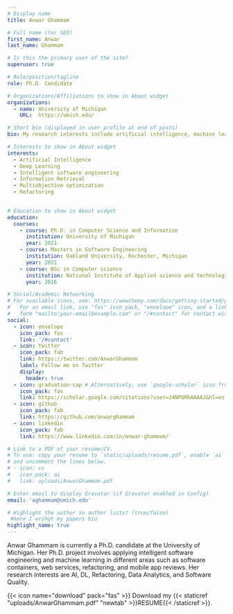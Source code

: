 ```yaml
---
# Display name
title: Anwar Ghammam

# Full name (for SEO)
first_name: Anwar
last_name: Ghammam

# Is this the primary user of the site?
superuser: true

# Role/position/tagline
role: Ph.D. Candidate 

# Organizations/Affiliations to show in About widget
organizations:
  - name: University of Michigan
    URL:  https://umich.edu/

# Short bio (displayed in user profile at end of posts)
bio: My research interests include artificial intelligence, machine learning, web services, refactoring, data analytics, and software quality.  

# Interests to show in About widget
interests:
  - Artificial Intelligence
  - Deep Learning
  - Intelligent software engineering 
  - Information Retrieval
  - Multiobjective optimization
  - Refactoring
    

# Education to show in About widget
education:
  courses:
    - course: Ph.D. in Computer Science and Information
      institution: University of Michigan
      year: 2021
    - course: Masters in Software Engineering
      institution: Oakland University, Rochester, Michigan
      year: 2021
    - course: BSc in Computer science
      institution: National Institute of Applied science and technologies, Tunis, Tunisia
      year: 2016

# Social/Academic Networking
# For available icons, see: https://wowchemy.com/docs/getting-started/page-builder/#icons
#   For an email link, use "fas" icon pack, "envelope" icon, and a link in the
#   form "mailto:your-email@example.com" or "/#contact" for contact widget.
social:
  - icon: envelope
    icon_pack: fas
    link: '/#contact'
  - icon: twitter
    icon_pack: fab
    link: https://twitter.com/AnwarGhammam
    label: Follow me on Twitter
    display:
      header: true
  - icon: graduation-cap # Alternatively, use `google-scholar` icon from `ai` icon pack
    icon_pack: fas
    link: https://scholar.google.com/citations?user=J4NPGMkAAAAJ&hl=en
  - icon: github
    icon_pack: fab
    link: https://github.com/anwarghammam
  - icon: linkedin
    icon_pack: fab
    link: https://www.linkedin.com/in/anwar-ghammam/

# Link to a PDF of your resume/CV.
# To use: copy your resume to `static/uploads/resume.pdf`, enable `ai` icons in `params.yaml`,
# and uncomment the lines below.
# - icon: cv
#   icon_pack: ai
#   link: uploads/AnwarGhammam.pdf

# Enter email to display Gravatar (if Gravatar enabled in Config)
email: 'aghammam@umich.edu'

# Highlight the author in author lists? (true/false)
 #here I wrihgt my papers bio
highlight_name: true
---
```


Anwar Ghammam is currently a Ph.D. candidate at the University of Michigan. Her Ph.D. project involves applying intelligent software engineering and machine learning in different areas such as software containers, web services, refactoring, and mobile app reviews. Her research interests are AI, DL, Refactoring, Data Analytics, and Software Quality.  

{{< icon name="download" pack="fas" >}} Download my {{< staticref "uploads/AnwarGhammam.pdf" "newtab" >}}RESUME{{< /staticref >}}.
